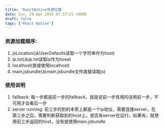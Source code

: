 ```yaml
---
title: 'ReactNative资源位置'
date: Sun, 29 Apr 2018 07:17:21 +0000
draft: false
tags: ['React Native']
---
```


### 资源加载顺序:

1.  jsLocation(从UserDefaults读取一个字符串作为host)
2.  ip.txt(从ip.txt读取ip作为hose)
3.  localhost(直接使用localhost)
4.  main.jsbundle(从main.jsbundle文件直接读取js)

### 使用说明

1.  fallback: 每一步都是前一步的fallback，就是说前一步有用的话用前一步，不可用才会看后一步
2.  server running: 前三步的到的本质上都是一个ip地址，需要连接server，在第三步之后，需要判断获取到的host上，是否有server在运行，如果有，就使用前三步返回的host，没有就使用main.jsbundle